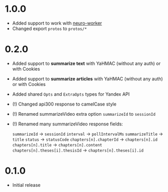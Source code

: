 # 1.0.0

- Added support to work with [neuro-worker](https://github.com/FOSWLY/neuro-worker)
- Changed export `protos` to `protos/*`

# 0.2.0

- Added support to **summarize text** with YaHMAC (without any auth) or with Cookies
- Added support to **summarize articles** with YaHMAC (without any auth) or with Cookies
- Added shared `Opts` and `ExtraOpts` types for Yandex API
- (!) Changed api300 response to camelCase style
- (!) Renamed summarizeVideo extra option `summarizeId` to `sessionId`
- (!) Renamed many summarizeVideo response fields:

  `summarizeId` -> `sessionId`
  `interval` -> `pollIntervalMs`
  `summarizeTitle` -> `title`
  `status` -> `statusCode`
  `chapters[n].chapterId` -> `chapters[n].id`
  `chapters[n].title` -> `chapters[n].content`
  `chapters[n].theses[i].thesisId` -> `chapters[n].theses[i].id`

# 0.1.0

- Initial release

